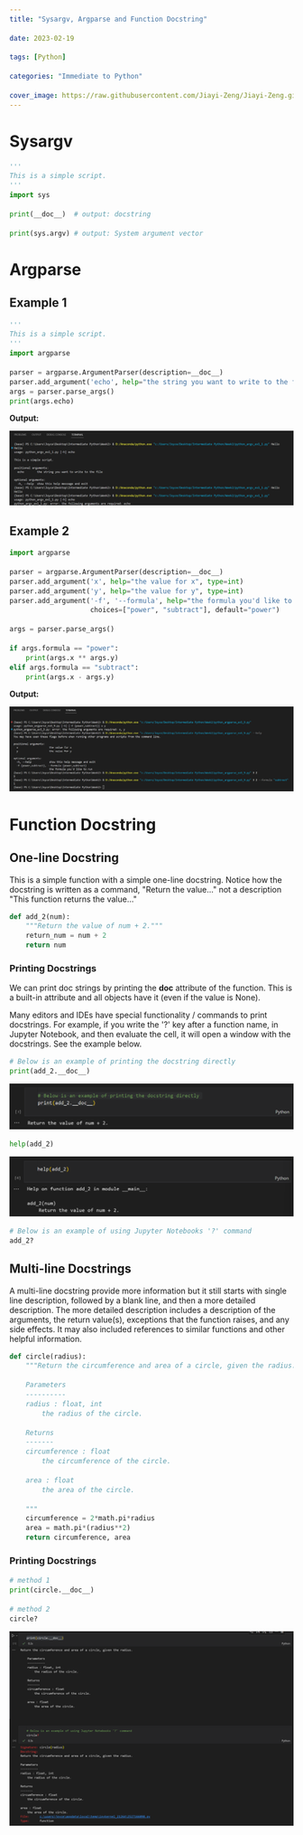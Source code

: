 ```yaml
---
title: "Sysargv, Argparse and Function Docstring"

date: 2023-02-19

tags: [Python]

categories: "Immediate to Python"

cover_image: https://raw.githubusercontent.com/Jiayi-Zeng/Jiayi-Zeng.github.io/pic/img/20230225%20(2).png
---
```


# **Sysargv**

```python
'''
This is a simple script.
'''
import sys

print(__doc__)	# output: docstring

print(sys.argv)	# output: System argument vector
```

# **Argparse**

## Example 1

```python
'''
This is a simple script.
'''
import argparse

parser = argparse.ArgumentParser(description=__doc__)
parser.add_argument('echo', help="the string you want to write to the file")
args = parser.parse_args()
print(args.echo)
```

**Output:**

![image-20230226181135214](https://raw.githubusercontent.com/Jiayi-Zeng/Jiayi-Zeng.github.io/pic/img/image-20230226181135214.png)

## Example 2

```python
import argparse

parser = argparse.ArgumentParser(description=__doc__)
parser.add_argument('x', help="the value for x", type=int)
parser.add_argument('y', help="the value for y", type=int)
parser.add_argument('-f', '--formula', help="the formula you'd like to run",
                    choices=["power", "subtract"], default="power")

args = parser.parse_args()

if args.formula == "power":
    print(args.x ** args.y)
elif args.formula == "subtract":
    print(args.x - args.y)

```

**Output:**

![image-20230226183445409](https://raw.githubusercontent.com/Jiayi-Zeng/Jiayi-Zeng.github.io/pic/img/image-20230226183445409.png)

# **Function Docstring**

## One-line Docstring

This is a simple function with a simple one-line docstring. Notice how the docstring is written as a command, "Return the value..." not a description "This function returns the value..."

```py
def add_2(num):
    """Return the value of num + 2."""
    return_num = num + 2
    return num
```

### Printing Docstrings

We can print doc strings by printing the **__doc__** attribute of the function.  This is a built-in attribute and all objects have it (even if the value is None).

Many editors and IDEs have special functionality / commands to print docstrings. For example, if you write the '?' key after a function name, in Jupyter Notebook, and then evaluate the cell, it will open a window with the docstrings.  See the example below.

```py
# Below is an example of printing the docstring directly
print(add_2.__doc__)
```

![image-20230226185514333](https://raw.githubusercontent.com/Jiayi-Zeng/Jiayi-Zeng.github.io/pic/img/image-20230226185514333.png)

```py
help(add_2)
```

![image-20230226185537947](https://raw.githubusercontent.com/Jiayi-Zeng/Jiayi-Zeng.github.io/pic/img/image-20230226185537947.png)

```python
# Below is an example of using Jupyter Notebooks '?' command
add_2?
```

## Multi-line Docstrings

A multi-line docstring provide more information but it still starts with single line description, followed by a blank line, and then a more detailed description. The more detailed description includes a description of the arguments, the return value(s), exceptions that the function raises, and any side effects.  It may also included references to similar functions and other helpful information.

```py
def circle(radius):
    """Return the circumference and area of a circle, given the radius.
    
    Parameters
    ----------
    radius : float, int
        the radius of the circle.
        
    Returns
    -------
    circumference : float
        the circumference of the circle.
    
    area : float
        the area of the circle.
    
    """
    circumference = 2*math.pi*radius
    area = math.pi*(radius**2)
    return circumference, area
```

### Printing Docstrings

```python
# method 1
print(circle.__doc__)

# method 2
circle?
```

![image-20230226191611138](https://raw.githubusercontent.com/Jiayi-Zeng/Jiayi-Zeng.github.io/pic/img/image-20230226191611138.png)